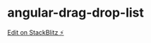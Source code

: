 # angular-drag-drop-list

[Edit on StackBlitz ⚡️](https://stackblitz.com/edit/angular-draggable-mat-tree-bjgs3q)